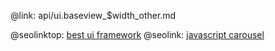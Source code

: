 @link: api/ui.baseview_$width_other.md

@seolinktop: [best ui framework](https://webix.com)
@seolink: [javascript carousel](https://webix.com/widget/carousel/)